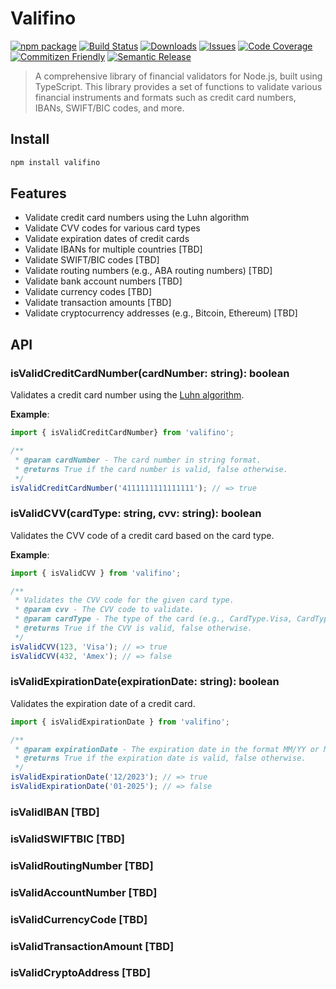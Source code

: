 # Valifino

[![npm package][npm-img]][npm-url]
[![Build Status][build-img]][build-url]
[![Downloads][downloads-img]][downloads-url]
[![Issues][issues-img]][issues-url]
[![Code Coverage][codecov-img]][codecov-url]
[![Commitizen Friendly][commitizen-img]][commitizen-url]
[![Semantic Release][semantic-release-img]][semantic-release-url]

> A comprehensive library of financial validators for Node.js, built using TypeScript. This library provides a set of functions to validate various financial instruments and formats such as credit card numbers, IBANs, SWIFT/BIC codes, and more.


## Install

```bash
npm install valifino
```

## Features

- Validate credit card numbers using the Luhn algorithm
- Validate CVV codes for various card types
- Validate expiration dates of credit cards
- Validate IBANs for multiple countries [TBD]
- Validate SWIFT/BIC codes [TBD]
- Validate routing numbers (e.g., ABA routing numbers) [TBD]
- Validate bank account numbers [TBD]
- Validate currency codes [TBD]
- Validate transaction amounts [TBD]
- Validate cryptocurrency addresses (e.g., Bitcoin, Ethereum) [TBD]

## API

### isValidCreditCardNumber(cardNumber: string): boolean

Validates a credit card number using the [Luhn algorithm](https://en.wikipedia.org/wiki/Luhn_algorithm).

**Example**:
```ts
import { isValidCreditCardNumber} from 'valifino';

/**
 * @param cardNumber - The card number in string format.
 * @returns True if the card number is valid, false otherwise.
 */
isValidCreditCardNumber('4111111111111111'); // => true
```

### isValidCVV(cardType: string, cvv: string): boolean

Validates the CVV code of a credit card based on the card type.

**Example**:
```ts
import { isValidCVV } from 'valifino';

/**
 * Validates the CVV code for the given card type.
 * @param cvv - The CVV code to validate.
 * @param cardType - The type of the card (e.g., CardType.Visa, CardType.MasterCard).
 * @returns True if the CVV is valid, false otherwise.
 */
isValidCVV(123, 'Visa'); // => true
isValidCVV(432, 'Amex'); // => false
```

### isValidExpirationDate(expirationDate: string): boolean

Validates the expiration date of a credit card.

```ts
import { isValidExpirationDate } from 'valifino';

/**
 * @param expirationDate - The expiration date in the format MM/YY or MM/YYYY.
 * @returns True if the expiration date is valid, false otherwise.
 */
isValidExpirationDate('12/2023'); // => true
isValidExpirationDate('01-2025'); // => false
```

### isValidIBAN [TBD]
### isValidSWIFTBIC [TBD]
### isValidRoutingNumber [TBD]
### isValidAccountNumber [TBD]
### isValidCurrencyCode [TBD]
### isValidTransactionAmount [TBD]
### isValidCryptoAddress [TBD]

[build-img]:https://github.com/aboutml/valifino/actions/workflows/release.yml/badge.svg
[build-url]:https://github.com/aboutml/valifino/actions/workflows/release.yml
[downloads-img]:https://img.shields.io/npm/dt/valifino
[downloads-url]:https://www.npmtrends.com/valifino
[npm-img]:https://img.shields.io/npm/v/valifino
[npm-url]:https://www.npmjs.com/package/valifino
[issues-img]:https://img.shields.io/github/issues/aboutml/valifino
[issues-url]:https://github.com/aboutml/valifino/issues
[codecov-img]:https://codecov.io/gh/aboutml/valifino/branch/main/graph/badge.svg
[codecov-url]:https://codecov.io/gh/aboutml/valifino
[semantic-release-img]:https://img.shields.io/badge/%20%20%F0%9F%93%A6%F0%9F%9A%80-semantic--release-e10079.svg
[semantic-release-url]:https://github.com/semantic-release/semantic-release
[commitizen-img]:https://img.shields.io/badge/commitizen-friendly-brightgreen.svg
[commitizen-url]:http://commitizen.github.io/cz-cli/
